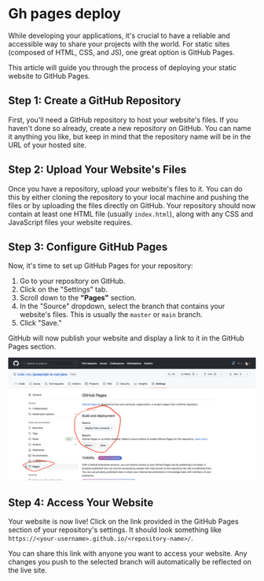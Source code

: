 # Gh pages deploy

While developing your applications, it's crucial to have a reliable and accessible way to share your projects with the world. For static sites (composed of HTML, CSS, and JS), one great option is GitHub Pages. 

This article will guide you through the process of deploying your static website to GitHub Pages.

## Step 1: Create a GitHub Repository

First, you'll need a GitHub repository to host your website's files. If you haven't done so already, create a new repository on GitHub. You can name it anything you like, but keep in mind that the repository name will be in the URL of your hosted site.

## Step 2: Upload Your Website's Files

Once you have a repository, upload your website's files to it. You can do this by either cloning the repository to your local machine and pushing the files or by uploading the files directly on GitHub. Your repository should now contain at least one HTML file (usually `index.html`), along with any CSS and JavaScript files your website requires.

## Step 3: Configure GitHub Pages

Now, it's time to set up GitHub Pages for your repository:

1. Go to your repository on GitHub.
2. Click on the "Settings" tab.
3. Scroll down to the **"Pages"** section.
4. In the "Source" dropdown, select the branch that contains your website's files. This is usually the `master` or `main` branch.
5. Click "Save."

GitHub will now publish your website and display a link to it in the GitHub Pages section.

![Screenshot 2023-05-26 at 12.04.10.png](./gh-pages-deploy/screenshot-2023-05-26-at-12.04.10.png)

## Step 4: Access Your Website

Your website is now live! Click on the link provided in the GitHub Pages section of your repository's settings. It should look something like `https://<your-username>.github.io/<repository-name>/`.

You can share this link with anyone you want to access your website. Any changes you push to the selected branch will automatically be reflected on the live site.